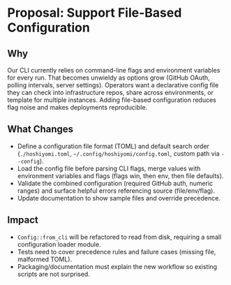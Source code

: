 # Proposal: Support File-Based Configuration

## Why
Our CLI currently relies on command-line flags and environment variables for every run. That becomes unwieldy as options grow (GitHub OAuth, polling intervals, server settings). Operators want a declarative config file they can check into infrastructure repos, share across environments, or template for multiple instances. Adding file-based configuration reduces flag noise and makes deployments reproducible.

## What Changes
- Define a configuration file format (TOML) and default search order (`./hoshiyomi.toml`, `~/.config/hoshiyomi/config.toml`, custom path via `--config`).
- Load the config file before parsing CLI flags, merge values with environment variables and flags (flags win, then env, then file defaults).
- Validate the combined configuration (required GitHub auth, numeric ranges) and surface helpful errors referencing source (file/env/flag).
- Update documentation to show sample files and override precedence.

## Impact
- `Config::from_cli` will be refactored to read from disk, requiring a small configuration loader module.
- Tests need to cover precedence rules and failure cases (missing file, malformed TOML).
- Packaging/documentation must explain the new workflow so existing scripts are not surprised.
